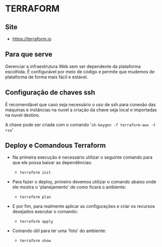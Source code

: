# TERRAFORM

## Site
- https://terraform.io

## Para que serve
Gerenciar a infraestrutura Web sem ser dependente da plataforma escolhida.
É configurável por meio de código e permite que mudemos de plataforma de forma mais fácil e estável.

## Configuração de chaves ssh
É recomendável que caso seja necessário o uso de ssh para conexão das máquinas e instâncias na nuvel a criação da chave seja local e importadas na nuvel destino.

A chave pode ser criada com o comando '`sh-keygen -f terraform-aws -t rsa`'

## Deploy e Comandous Terraform
- Na primeira execução é necessário utilizar o seguinte comando para que ele possa baixar as dependências:
    - `terraform init`

- Para fazer o deploy, primeiro devemos utilizar o comando abaixo onde ele mostra o 'planejamento' de como ficará o ambiente:
    - `terraform plan`

- E por fim, para realmente aplicar as configurações e criar os recursos desejados executar o comando:
    - `terraform apply`

- Comando útil para ter uma 'foto' do ambiente:
    - `terraform show`
